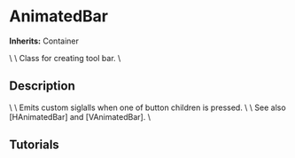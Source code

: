 # AnimatedBar

**Inherits:** Container

   \    \ Class for creating tool bar.
   \ 
## Description 

   \    \ Emits custom siglalls when one of button children is pressed.
   \    \ See also [HAnimatedBar] and [VAnimatedBar].
   \ 
## Tutorials 

	